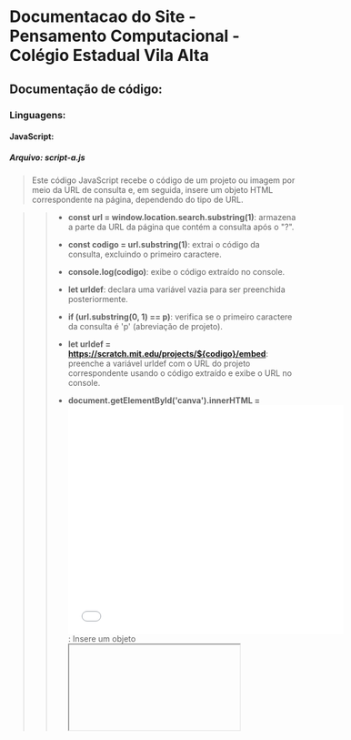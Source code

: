 # Documentacao do Site - Pensamento Computacional - Colégio Estadual Vila Alta

## Documentação de código:

### Linguagens:

#### JavaScript:

##### Arquivo: script-a.js

> Este código JavaScript recebe o código de um projeto ou imagem por meio da URL de consulta e, em seguida, insere um objeto HTML correspondente na página, dependendo do tipo de URL.

>>  - **const url = window.location.search.substring(1)**: armazena a parte da URL da página que contém a consulta após o "?".
>>
>> - **const codigo = url.substring(1)**: extrai o código da consulta, excluindo o primeiro caractere.
>>
>> - **console.log(codigo)**: exibe o código extraído no console.
>>
>> - **let urldef**: declara uma variável vazia para ser preenchida posteriormente.
>>
>> - **if (url.substring(0, 1) == p)**: verifica se o primeiro caractere da consulta é 'p' (abreviação de projeto).
>>
>> - **let urldef = https://scratch.mit.edu/projects/${codigo}/embed**: preenche a variável urldef com o URL do projeto correspondente usando o código extraído e exibe o URL no console.
>>
>> - **document.getElementById('canva').innerHTML = <iframe src="${urldef}" allowtransparency="true" width="485" height="402" frameborder="0" scrolling="no" allowfullscreen></iframe>**: Insere um objeto <iframe> na página que corresponde ao URL do projeto.
>>
>> - if (url.substring(0, 1) == i)**: verifica se o primeiro caractere da consulta é 'i' (abreviação de imagem).
>>
>> - **let urldef = https://curious-croquembouche-3d49c2.netlify.app/pens-comp/img/${codigo}**: preenche a variável urldef com o URL da imagem correspondente usando o código extraído e exibe o URL no console.
>>
>> - **document.getElementById('canva').innerHTML = <img src="${urldef}" alt="Indisponivel" width="900">**: Insere uma imagem na página que corresponde ao URL da imagem.

##### Arquivo: script-b.js

> Este código em JavaScript define algumas variáveis e funções para manipular elementos de uma página HTML.

>> - A primeira linha define a variável **menu** como o elemento HTML com o ID "menu".
>>
>> - A segunda linha define a variável **menuimg** como o elemento HTML com o ID "img__menu".
>>
>> - A terceira linha define a variável **menubotao** como o elemento HTML com o ID "menu__botao".
>>
>> - A quarta linha define a variável **span** como o elemento HTML com o ID "span".
>>
>> - A quinta linha define a variável **condicaomenu** como verdadeira.
>>
>> - A sexta linha define a variável **condicaospan** como falsa.
>>
>> - A função **openmenu** é definida com um parâmetro **i**, que é usado para decidir qual caminho seguir dentro da função. Se **i** for igual a 0, a função muda a classe dos elementos **menu**, **menubotao** e **menuimg** para abrir o menu. Caso contrário, a função muda a classe desses elementos para fechar o menu.
>>
>> - A função **interagemspan** é definida para alterar a classe do elemento **span** para "fecha".
>>
>> - Essas funções são destinadas a serem chamadas por eventos de interação do usuário na página HTML.

##### Arquivo: script-c.js

> Este código JavaScript define variáveis para selecionar elementos do DOM (Document Object Model) e adicionar classes aos elementos para mostrar ou ocultar conteúdo quando o usuário clica em um botão "Ver Mais" ou "Ver Menos".

>> - **let ver1 = document.querySelector("#canva--projetos")**: define uma variável ver1 para selecionar um elemento do DOM com o ID canva--projetos (um contêiner para mostrar projetos).
>>
>> - **let ver2 = document.querySelector("#canva--videos")**: define uma variável ver2 para selecionar um elemento do DOM com o ID canva--videos (um contêiner para mostrar vídeos).
>>
>> - **let ver3 = document.querySelector("#canva--fotos")**: define uma variável ver3 para selecionar um elemento do DOM com o ID canva--fotos (um contêiner para mostrar fotos).
>>
>> - **let bnt1 = document.querySelector("#ver1")**: define uma variável bnt1 para selecionar um botão do DOM com o ID ver1 (um botão "Ver Mais" para os projetos).
>>
>> - **let bnt2 = document.querySelector("#ver2")**: define uma variável bnt2 para selecionar um botão do DOM com o ID ver2 (um botão "Ver Mais" para os vídeos).
>>
>> - **let bnt3 = document.querySelector("#ver3")**: define uma variável bnt3 para selecionar um botão do DOM com o ID ver3 (um botão "Ver Mais" para as fotos).

> Em seguida, o código define variáveis booleanas de condição para verificar se o conteúdo está visível ou não:

>> - **condicao1 = false**: define uma variável booleana condicao1 para verificar se o conteúdo dos projetos está visível (false significa que está oculto inicialmente).
>>
>> - **condicao2 = false**: define uma variável booleana condicao2 para verificar se o conteúdo dos vídeos está visível (false significa que está oculto inicialmente).
>>
>> - **condicao3 = false**: define uma variável booleana condicao3 para verificar se o conteúdo das fotos está visível (false significa que está oculto inicialmente).

> Define uma função chamada "vermais" que recebe um índice como entrada e executa algumas ações com base nesse índice.

>> - A função começa com uma estrutura condicional que verifica se o índice é igual a 0, 1 ou 2, usando o operador "==" para comparação.
>>
>> - Se o **índice** for igual a 0, a função verifica se a variável **condicao1** é igual a false (ou seja, se a seção correspondente está atualmente fechada). Se for esse o caso, a função muda a classe da seção **ver1** para "corpo__projetos", muda o valor da variável **condicao1** para true (indicando que a seção está agora aberta), e muda o conteúdo do botão **bnt1** para "Ver Menos ↑". Se a seção já estiver aberta, a função faz o oposto: muda a classe da seção **ver1** para "fecha", muda o valor da variável **condicao1** para false (indicando que a seção está agora fechada), e muda o conteúdo do botão **bnt1** para "Ver Mais ↓".
>>
>> - Se o **índice** for igual a 1 ou 2, o código executa uma lógica semelhante, mas com as variáveis e elementos correspondentes à seção apropriada.
>>

> No geral, esta função é projetada para ser usada em uma página da web que possui três seções diferentes que podem ser expandidas ou contraídas com botões. A função "vermais" é chamada quando um desses botões é clicado, e altera as classes CSS e o conteúdo dos botões para mostrar ou ocultar as seções. As variáveis **condicao1**, **condicao2** e **condicao3** são usadas para controlar o estado atual de cada seção (aberta ou fechada) para que a função possa alternar entre eles conforme necessário.

##### Arquivo: script-d.js

> Este código começa definindo constantes que fazem referência aos elementos do HTML com os IDs canva--projetos e canva--fotos, respectivamente, por meio da função document.querySelector(). Em seguida, são criadas variáveis e arrays vazios.

>> - **let i**: uma variável inicializada com o valor zero.
>>
>> - **let nomeprojeto**: um array vazio que irá armazenar os nomes dos projetos.
>>
>> - **let autor**: um array vazio que irá armazenar os nomes dos autores dos projetos.
>>
>> - **let serie**: um array vazio que irá armazenar os números das séries dos projetos.
>>
>> - **let turma**: um array vazio que irá armazenar os nomes das turmas dos projetos.
>>
>> - **let link**: um array vazio que irá armazenar os links dos projetos.
>>
>> - **let img**: um array vazio que irá armazenar as imagens dos projetos.
>>

> Este é um conjunto de funções JavaScript que busca dados em planilhas do Google Sheets e exibe esses dados em uma página HTML.

>> - A função **buscarid** é responsável por buscar dados em uma planilha do Google Sheets. Ela recebe dois parâmetros: o ID da planilha e um número **is** que indica se os dados são de projetos (is = 0) ou de imagens (is = 1). A função constrói a URL da planilha com base no ID passado como parâmetro e realiza uma requisição fetch para obter os dados. Em seguida, os dados são transformados em um objeto JSON por meio do método **JSON.parse()**. Dependendo do valor do parâmetro **is**, a função chama as funções escrevendoa ou escrevendob passando os dados obtidos como parâmetro.
>> - A função **escrevendoa** é responsável por exibir os dados dos projetos. Ela recebe dois parâmetros: um objeto JSON com os dados dos projetos e um número number que indica a quantidade de projetos. A função percorre os dados dos projetos e armazena os valores dos campos **nome do projeto**, **autor**, **série** e **turma** em arrays. Em seguida, para cada projeto, a função utiliza o método innerHTML para adicionar um elemento HTML à página. Esse elemento contém um link para acessar o projeto no Scratch, o nome do projeto, o nome do autor e a série e turma do autor.
>> - A função **escrevendob** é responsável por exibir as imagens. Ela recebe dois parâmetros: um objeto JSON com os dados das imagens e um número number que indica a quantidade de imagens. A função percorre os dados das imagens e armazena os valores dos campos **imagem** em um array. Em seguida, para cada imagem, a função utiliza o método innerHTML para adicionar um elemento HTML à página. Esse elemento contém a imagem e um link para acessar mais informações sobre a imagem.

> Por fim, as funções **buscarid** e **escrevendoa** são chamadas passando o ID da planilha e o valor 0, indicando que os dados a serem buscados são de projetos. Em seguida, as funções **buscarid** e **escrevendob** são chamadas passando o ID da planilha e o valor 1, indicando que os dados a serem buscados são de imagens.
